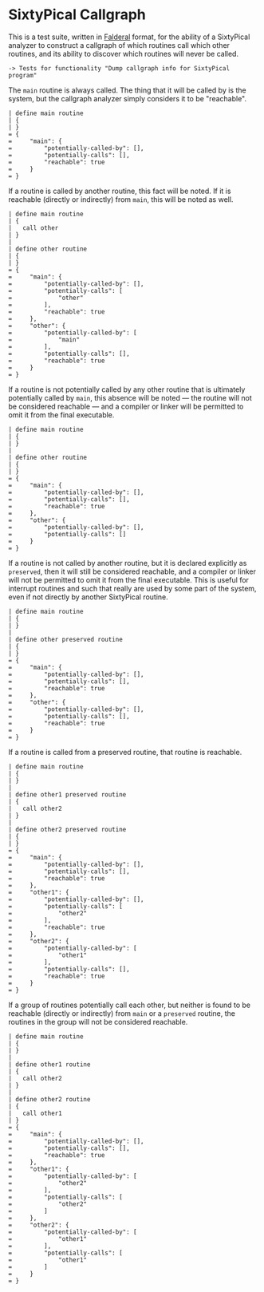 SixtyPical Callgraph
====================

This is a test suite, written in [Falderal][] format, for the ability of
a SixtyPical analyzer to construct a callgraph of which routines call which
other routines, and its ability to discover which routines will never be
called.

[Falderal]:     http://catseye.tc/node/Falderal

    -> Tests for functionality "Dump callgraph info for SixtyPical program"

The `main` routine is always called.  The thing that it will
be called by is the system, but the callgraph analyzer simply
considers it to be "reachable".

    | define main routine
    | {
    | }
    = {
    =     "main": {
    =         "potentially-called-by": [],
    =         "potentially-calls": [],
    =         "reachable": true
    =     }
    = }

If a routine is called by another routine, this fact will be noted.
If it is reachable (directly or indirectly) from `main`, this will
be noted as well.

    | define main routine
    | {
    |   call other
    | }
    | 
    | define other routine
    | {
    | }
    = {
    =     "main": {
    =         "potentially-called-by": [],
    =         "potentially-calls": [
    =             "other"
    =         ],
    =         "reachable": true
    =     },
    =     "other": {
    =         "potentially-called-by": [
    =             "main"
    =         ],
    =         "potentially-calls": [],
    =         "reachable": true
    =     }
    = }

If a routine is not potentially called by any other routine that is
ultimately potentially called by `main`, this absence will be noted
— the routine will not be considered reachable — and a compiler or
linker will be permitted to omit it from the final executable.

    | define main routine
    | {
    | }
    | 
    | define other routine
    | {
    | }
    = {
    =     "main": {
    =         "potentially-called-by": [],
    =         "potentially-calls": [],
    =         "reachable": true
    =     },
    =     "other": {
    =         "potentially-called-by": [],
    =         "potentially-calls": []
    =     }
    = }

If a routine is not called by another routine, but it is declared
explicitly as `preserved`, then it will still be considered
reachable, and a compiler or linker will not be permitted to omit it
from the final executable.  This is useful for interrupt routines
and such that really are used by some part of the system, even if
not directly by another SixtyPical routine.

    | define main routine
    | {
    | }
    | 
    | define other preserved routine
    | {
    | }
    = {
    =     "main": {
    =         "potentially-called-by": [],
    =         "potentially-calls": [],
    =         "reachable": true
    =     },
    =     "other": {
    =         "potentially-called-by": [],
    =         "potentially-calls": [],
    =         "reachable": true
    =     }
    = }

If a routine is called from a preserved routine, that routine is
reachable.

    | define main routine
    | {
    | }
    | 
    | define other1 preserved routine
    | {
    |   call other2
    | }
    | 
    | define other2 preserved routine
    | {
    | }
    = {
    =     "main": {
    =         "potentially-called-by": [],
    =         "potentially-calls": [],
    =         "reachable": true
    =     },
    =     "other1": {
    =         "potentially-called-by": [],
    =         "potentially-calls": [
    =             "other2"
    =         ],
    =         "reachable": true
    =     },
    =     "other2": {
    =         "potentially-called-by": [
    =             "other1"
    =         ],
    =         "potentially-calls": [],
    =         "reachable": true
    =     }
    = }

If a group of routines potentially call each other, but neither is
found to be reachable (directly or indirectly) from `main` or a
`preserved` routine, the routines in the group will not be considered
reachable.

    | define main routine
    | {
    | }
    | 
    | define other1 routine
    | {
    |   call other2
    | }
    | 
    | define other2 routine
    | {
    |   call other1
    | }
    = {
    =     "main": {
    =         "potentially-called-by": [],
    =         "potentially-calls": [],
    =         "reachable": true
    =     },
    =     "other1": {
    =         "potentially-called-by": [
    =             "other2"
    =         ],
    =         "potentially-calls": [
    =             "other2"
    =         ]
    =     },
    =     "other2": {
    =         "potentially-called-by": [
    =             "other1"
    =         ],
    =         "potentially-calls": [
    =             "other1"
    =         ]
    =     }
    = }
